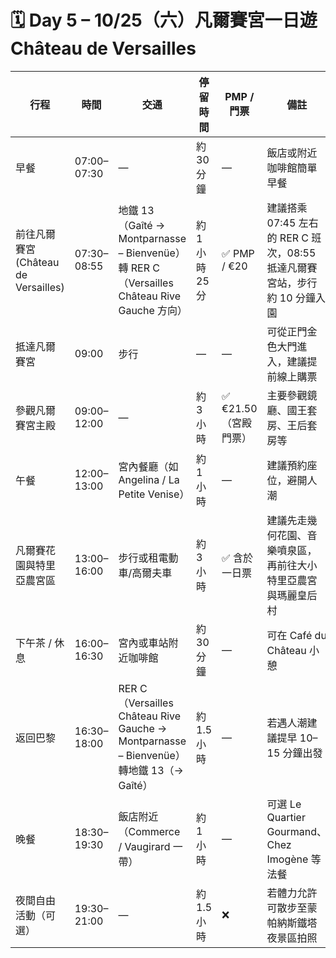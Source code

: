 # 🗓️ Day 5 – 10/25（六）凡爾賽宮一日遊 Château de Versailles

| 行程 | 時間 | 交通 | 停留時間 | PMP / 門票 | 備註 |
|------|------|------|-----------|-------------|------|
| 早餐 | 07:00–07:30 | — | 約 30 分鐘 | — | 飯店或附近咖啡館簡單早餐 |
| 前往凡爾賽宮 (Château de Versailles) | 07:30–08:55 | 地鐵 13（Gaîté → Montparnasse – Bienvenüe）<br>轉 RER C（Versailles Château Rive Gauche 方向） | 約 1 小時 25 分 | ✅ PMP / €20 | 建議搭乘 07:45 左右的 RER C 班次，08:55 抵達凡爾賽宮站，步行約 10 分鐘入園 |
| 抵達凡爾賽宮 | 09:00 | 步行 | — | — | 可從正門金色大門進入，建議提前線上購票 |
| 參觀凡爾賽宮主殿 | 09:00–12:00 | — | 約 3 小時 | ✅ €21.50（宮殿門票） | 主要參觀鏡廳、國王套房、王后套房等 |
| 午餐 | 12:00–13:00 | 宮內餐廳（如 Angelina / La Petite Venise） | 約 1 小時 | — | 建議預約座位，避開人潮 |
| 凡爾賽花園與特里亞農宮區 | 13:00–16:00 | 步行或租電動車/高爾夫車 | 約 3 小時 | ✅ 含於一日票 | 建議先走幾何花園、音樂噴泉區，再前往大小特里亞農宮與瑪麗皇后村 |
| 下午茶 / 休息 | 16:00–16:30 | 宮內或車站附近咖啡館 | 約 30 分鐘 | — | 可在 Café du Château 小憩 |
| 返回巴黎 | 16:30–18:00 | RER C（Versailles Château Rive Gauche → Montparnasse – Bienvenüe）<br>轉地鐵 13（→ Gaîté） | 約 1.5 小時 | — | 若遇人潮建議提早 10–15 分鐘出發 |
| 晚餐 | 18:30–19:30 | 飯店附近（Commerce / Vaugirard 一帶） | 約 1 小時 | — | 可選 Le Quartier Gourmand、Chez Imogène 等法餐 |
| 夜間自由活動（可選） | 19:30–21:00 | — | 約 1.5 小時 | ❌ | 若體力允許可散步至蒙帕納斯鐵塔夜景區拍照 |
